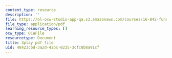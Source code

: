 ```yaml
---
content_type: resource
description: ''
file: https://ol-ocw-studio-app-qa.s3.amazonaws.com/courses/16-842-fundamentals-of-systems-engineering-fall-2015/48423cbd3a2d42bc82353cfc8b8a91cf_d44SDevJYR0.pdf
file_type: application/pdf
learning_resource_types: []
ocw_type: OCWFile
resourcetype: Document
title: 3play pdf file
uid: 48423cbd-3a2d-42bc-8235-3cfc8b8a91cf
---
```

